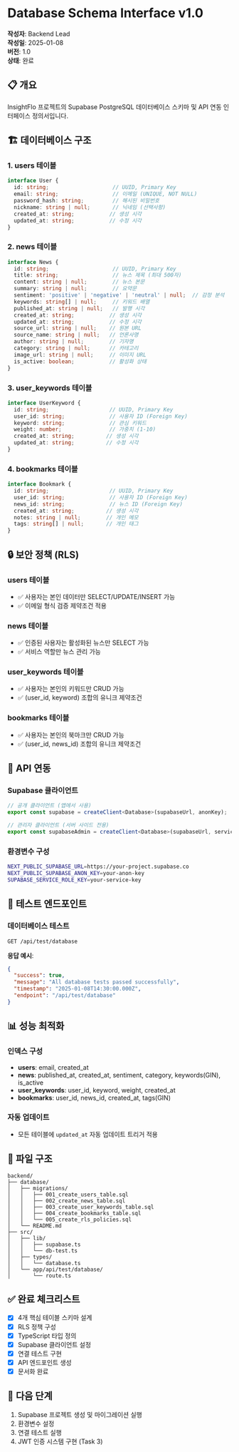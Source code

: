 # Database Schema Interface v1.0

**작성자**: Backend Lead  
**작성일**: 2025-01-08  
**버전**: 1.0  
**상태**: 완료

## 📋 개요
InsightFlo 프로젝트의 Supabase PostgreSQL 데이터베이스 스키마 및 API 연동 인터페이스 정의서입니다.

## 🏗️ 데이터베이스 구조

### 1. users 테이블
```typescript
interface User {
  id: string;                    // UUID, Primary Key
  email: string;                 // 이메일 (UNIQUE, NOT NULL)
  password_hash: string;         // 해시된 비밀번호
  nickname: string | null;       // 닉네임 (선택사항)
  created_at: string;           // 생성 시각
  updated_at: string;           // 수정 시각
}
```

### 2. news 테이블
```typescript
interface News {
  id: string;                    // UUID, Primary Key
  title: string;                 // 뉴스 제목 (최대 500자)
  content: string | null;        // 뉴스 본문
  summary: string | null;        // 요약문
  sentiment: 'positive' | 'negative' | 'neutral' | null;  // 감정 분석
  keywords: string[] | null;     // 키워드 배열
  published_at: string | null;   // 발행 시각
  created_at: string;           // 생성 시각
  updated_at: string;           // 수정 시각
  source_url: string | null;    // 원본 URL
  source_name: string | null;   // 언론사명
  author: string | null;        // 기자명
  category: string | null;      // 카테고리
  image_url: string | null;     // 이미지 URL
  is_active: boolean;           // 활성화 상태
}
```

### 3. user_keywords 테이블
```typescript
interface UserKeyword {
  id: string;                   // UUID, Primary Key
  user_id: string;              // 사용자 ID (Foreign Key)
  keyword: string;              // 관심 키워드
  weight: number;               // 가중치 (1-10)
  created_at: string;          // 생성 시각
  updated_at: string;          // 수정 시각
}
```

### 4. bookmarks 테이블
```typescript
interface Bookmark {
  id: string;                   // UUID, Primary Key
  user_id: string;              // 사용자 ID (Foreign Key)
  news_id: string;              // 뉴스 ID (Foreign Key)
  created_at: string;          // 생성 시각
  notes: string | null;        // 개인 메모
  tags: string[] | null;       // 개인 태그
}
```

## 🔒 보안 정책 (RLS)

### users 테이블
- ✅ 사용자는 본인 데이터만 SELECT/UPDATE/INSERT 가능
- ✅ 이메일 형식 검증 제약조건 적용

### news 테이블  
- ✅ 인증된 사용자는 활성화된 뉴스만 SELECT 가능
- ✅ 서비스 역할만 뉴스 관리 가능

### user_keywords 테이블
- ✅ 사용자는 본인의 키워드만 CRUD 가능
- ✅ (user_id, keyword) 조합의 유니크 제약조건

### bookmarks 테이블
- ✅ 사용자는 본인의 북마크만 CRUD 가능  
- ✅ (user_id, news_id) 조합의 유니크 제약조건

## 🚀 API 연동

### Supabase 클라이언트
```typescript
// 공개 클라이언트 (앱에서 사용)
export const supabase = createClient<Database>(supabaseUrl, anonKey);

// 관리자 클라이언트 (서버 사이드 전용)  
export const supabaseAdmin = createClient<Database>(supabaseUrl, serviceRoleKey);
```

### 환경변수 구성
```bash
NEXT_PUBLIC_SUPABASE_URL=https://your-project.supabase.co
NEXT_PUBLIC_SUPABASE_ANON_KEY=your-anon-key
SUPABASE_SERVICE_ROLE_KEY=your-service-key
```

## 🧪 테스트 엔드포인트

### 데이터베이스 테스트
```
GET /api/test/database
```

**응답 예시**:
```json
{
  "success": true,
  "message": "All database tests passed successfully",
  "timestamp": "2025-01-08T14:30:00.000Z",
  "endpoint": "/api/test/database"
}
```

## 📊 성능 최적화

### 인덱스 구성
- **users**: email, created_at
- **news**: published_at, created_at, sentiment, category, keywords(GIN), is_active
- **user_keywords**: user_id, keyword, weight, created_at
- **bookmarks**: user_id, news_id, created_at, tags(GIN)

### 자동 업데이트
- 모든 테이블에 `updated_at` 자동 업데이트 트리거 적용

## 📁 파일 구조
```
backend/
├── database/
│   ├── migrations/
│   │   ├── 001_create_users_table.sql
│   │   ├── 002_create_news_table.sql  
│   │   ├── 003_create_user_keywords_table.sql
│   │   ├── 004_create_bookmarks_table.sql
│   │   └── 005_create_rls_policies.sql
│   └── README.md
├── src/
│   ├── lib/
│   │   ├── supabase.ts
│   │   └── db-test.ts
│   ├── types/
│   │   └── database.ts
│   └── app/api/test/database/
│       └── route.ts
```

## ✅ 완료 체크리스트
- [x] 4개 핵심 테이블 스키마 설계
- [x] RLS 정책 구성
- [x] TypeScript 타입 정의  
- [x] Supabase 클라이언트 설정
- [x] 연결 테스트 구현
- [x] API 엔드포인트 생성
- [x] 문서화 완료

## 🔄 다음 단계
1. Supabase 프로젝트 생성 및 마이그레이션 실행
2. 환경변수 설정 
3. 연결 테스트 실행
4. JWT 인증 시스템 구현 (Task 3)